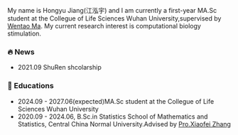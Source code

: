 My name is Hongyu Jiang(江泓宇) and I am currently a first-year MA.Sc student at the Collegue of Life Sciences Wuhan University,supervised by [Wentao Ma](http://sciprofiles.com/profile/92164). 
My current research interest is computational biology stimulation.

### 🔥 News

- 2021.09 ShuRen shcolarship

###  📖 Educations

- 2024.09 - 2027.06(expected)MA.Sc student at the Collegue of Life Sciences Wuhan University
- 2020.09 - 2024.06, B.Sc.in Statistics School of Mathematics and Statistics, Central China Normal University.Advised by [Pro.Xiaofei Zhang](https://github.com/Zhangxf-ccnu)

